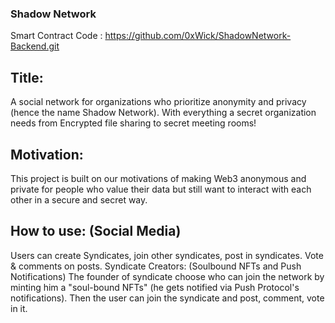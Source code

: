### Shadow Network
Smart Contract Code : https://github.com/0xWick/ShadowNetwork-Backend.git

## Title:
A social network for organizations who prioritize anonymity and privacy (hence the name Shadow Network). With everything a secret organization needs from Encrypted file sharing to secret meeting rooms!

## Motivation: 
This project is built on our motivations of making Web3 anonymous and private for people who value their data but still want to interact with each other in a secure and secret way.

## How to use: (Social Media)
Users can create Syndicates, join other syndicates, post in syndicates. Vote & comments on posts.
Syndicate Creators:  (Soulbound NFTs and Push Notifications)
The founder of syndicate choose who can join the network by minting him a "soul-bound NFTs" (he gets notified via Push Protocol's notifications). Then the user can join the syndicate and post, comment, vote in it.
